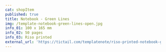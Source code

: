 ```yaml
---
cat: shopItem
published: true
title: Notebook - Green Lines
img: /template-notebook-green-lines-open.jpg
info_01: 100 x 165 mm
info_02: 50 pages
info_03: Riso printed
external_url: 'https://tictail.com/templatenote/riso-printed-notebook-green-lines'
---
```


